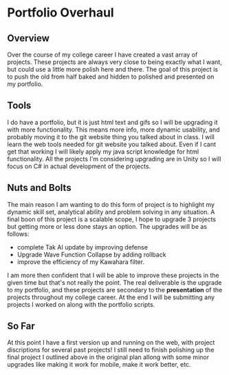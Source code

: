 # Portfolio Overhaul

## Overview
	
Over the course of my college career I have created a vast array of projects. These projects are always very close to being exactly what I want, but could use a little more polish here and there. The goal of this project is to push the old from half baked and hidden to polished and presented on my portfolio.

## Tools
	
I do have a portfolio, but it is just html text and gifs so I will be upgrading it with more functionality. This means more info, more dynamic usability, and probably moving it to the git website thing you talked about in class. I will learn the web tools needed for git website you talked about. Even if I cant get that working I will likely apply my java script knowledge for html functionality. All the projects I'm considering upgrading are in Unity so I will focus on C# in actual development of the projects.

## Nuts and Bolts
	
The main reason I am wanting to do this form of project is to highlight my dynamic skill set, analytical ability and problem solving in any situation. A final boon of this project is a scalable scope, I hope to upgrade 3 projects but getting more or less done stays an option. The upgrades will be as follows:
		
- complete Tak AI update by improving defense
- Upgrade Wave Function Collapse by adding rollback
- improve the efficiency of my Kawahara filter. 

I am more then confident that I will be able to improve these projects in the given time but that's not really the point. The real deliverable is the upgrade to my portfolio, and these projects are secondary to the **presentation** of the projects throughout my college career. At the end I will be submitting any projects I worked on along with the portfolio scripts.

## So Far
	
At this point I have a first version up and running on the web, with project discriptions for several past projects! I still need to finish polishing up the final project I outlined above in the original plan allong with some minor upgrades like making it work for mobile, make it work better, etc.